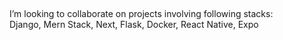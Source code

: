 <!-- ![visitors](https://visitor-badge.glitch.me/badge?page_id=Sankhadip-Roy&left_color=green&right_color=red)
![visitors](https://visitor-badge.laobi.icu/badge?page_id=Sankhadip-Roy.Sankhadip-Roy) -->

<!--**Want to be an enthusiastic open source contributor**-->

<!-- `Visitors:` -->
<!-- <br> -->
<img width="100px" height="15px" src="https://profile-counter.glitch.me/Sankhadip-Roy/count.svg" />

I’m looking to collaborate on projects involving following stacks: <br>
Django, Mern Stack, Next, Flask, Docker, React Native, Expo

<!--`Stats:`-->

<!--
<br><img align="center" width="300px" height="150px" src="https://github-readme-stats.vercel.app/api?username=Sankhadip-Roy&show_icons=true&count_private=true&hide_border=true"/>
-->

<!--
<img align="center" width="315px" height="150px" src="https://github-readme-streak-stats.herokuapp.com/?user=Sankhadip-Roy&" alt="Sankhadip-Roy" />
-->

<!--
<img align="center" width="197px" height="150px" src="https://github-readme-stats.vercel.app/api/top-langs/?username=Sankhadip-Roy&layout=compact&langs_count=15"/>
-->
<!-- ![Top Langs](https://github-readme-stats.vercel.app/api/top-langs/?username=Sankhadip-Roy&layout=compact&langs_count=15) -->
